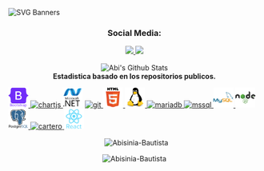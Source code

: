 <!--
## <div align="center"> Mi perrito se llama Bruno  :dog: -->

<!--
<h1 align="center"> Welcome to my profile ❤️ </h1> -->
![SVG Banners](https://svg-banners.vercel.app/api?type=typeWriter&text1=Welcome%20To%20My%20Profile&width=1000&height=300&color=black)
<h3 align="center"> Social Media: </h3>
  <p align="center">
    <a href="https://stackoverflow.com/users/22259843/abisinia">
      <img src="https://img.shields.io/badge/stack%20overflow-FEFDFC?&style=for-the-badge&logo=stack%20overflow&logoColor=ef8236&color=black&labelColor=black">
    </a>
    <a href="https://instagram.com/_menciia_"> 
      <img src="https://img.shields.io/badge/Instagram-FEFDFC?&style=for-the-badge&logo=Instagram&logoColor=E4405F&labelColor=black&color=black">
    </a>
    <!--
    <a href="https://www.linkedin.com/in/bautista-abisinia"> 
      <img src="https://img.shields.io/badge/linkedin-FEFDFC?&style=for-the-badge&logo=linkedin&logoColor=0e76a8&labelColor=black&color=black">
    </a> -->
  </p>

<div>
<p align="center">
  <a><img height="192px" align="center" alt="Abi's Github Stats" src="https://github-readme-stats.vercel.app/api/?username=Abisinia-Bautista&theme=dark&show_icons=true&border_radius=10"/></a>
  <br/>
  <!--
 <a href="https://github.com/anuraghazra/github-readme-stats"><img height="192px" width="500px" align="center" alt="Abi's Top Languages" src="https://github-readme-stats.vercel.app/api/top-langs/?username=Abisinia-Bautista&hide_progress=true&theme=jolly&border_radius=10" /></a>
  <br/> -->
  <b>Estadistica basado en los repositorios publicos.</b>
</p>
</div>

<p align="left"><a href="https://getbootstrap.com" target="_blank" rel="noreferrer"> <img src="https://raw.githubusercontent.com/devicons/devicon/master/icons/bootstrap/bootstrap-plain-wordmark.svg" alt="bootstrap" width="40" height="40"/> </a> <a href="https://www.chartjs.org" target="_blank" rel="noreferrer"> <img src="https://www.chartjs.org/media/logo-title.svg" alt="chartjs" width="40" height="40"/> </a> <img src="https://raw.githubusercontent.com/devicons/devicon/master/icons/dot-net/dot-net-original-wordmark.svg" alt="dotnet" width="40" height="40"/> </a><a href="https://git-scm.com/" target="_blank" rel="noreferrer"> <img src="https://www.vectorlogo.zone/logos/git-scm/git-scm-icon.svg" alt="git" width="40" height="40"/> </a> <a href="https://www.w3.org/html/" target="_blank" rel="noreferrer"> <img src="https://raw.githubusercontent.com/devicons/devicon/master/icons/html5/html5-original-wordmark.svg" alt="html5" width="40" height="40"/> </a> <a href="https://www.linux.org/" target="_blank" rel="noreferrer"> <img src="https://raw.githubusercontent.com/devicons/devicon/master/icons/linux/linux-original.svg" alt="linux" width="40" height="40"/> </a> <a href="https://mariadb.org/" target="_blank" rel="noreferrer"> <img src="https://www.vectorlogo.zone/logos/mariadb/mariadb-icon.svg" alt="mariadb" width="40" height="40"/> </a><a href="https://www.microsoft.com/en-us/sql-server" target="_blank" rel="noreferrer"> <img src="https://www.svgrepo.com/show/303229/microsoft-sql-server-logo.svg" alt="mssql" width="40" height="40"/> </a> <a href="https://www.mysql.com/" target="_blank" rel="noreferrer"> <img src="https://raw.githubusercontent.com/devicons/devicon/master/icons/mysql/mysql-original-wordmark.svg" alt="mysql" width="40" height="40"/> </a> <a href="https://nodejs.org" target="_blank" rel="noreferrer"> <img src="https://raw.githubusercontent.com/devicons/devicon/master/icons/nodejs/nodejs-original-wordmark.svg" alt="nodejs" width="40" height="40"/> </a> <a href="https://www.postgresql.org" target="_blank" rel="noreferrer"> <img src="https://raw.githubusercontent.com/devicons/devicon/master/icons/postgresql/postgresql-original-wordmark.svg" alt="postgresql" width="40" height="40"/> </a> <a href="https://postman.com" target="_blank" rel="noreferrer"> <img src="https://www.vectorlogo.zone/logos/getpostman/getpostman-icon.svg" alt="cartero" width="40" height="40"/> </a> <a href="https://reactjs.org/" target="_blank" rel="noreferrer"> <img src="https://raw.githubusercontent.com/devicons/devicon/master/icons/react/react-original-wordmark.svg" alt="react" width="40" height="40"/> </a> </p>

<!--<p><img align="left" src="https://github-readme-stats.vercel.app/api/top-langs?username=Abisinia-Bautista&show_icons=true&locale=en&layout=compact" alt="Abisinia-Bautista" /></p> -->

<p align="center">&nbsp; <img align="center" src="https://github-readme-stats.vercel.app/api?username=Abisinia-Bautista&show_icons=true&theme=transparent&locale=en" alt="Abisinia-Bautista" /></p>

<p align="center"><img align="center" src="https://github-readme-streak-stats.herokuapp.com/?user=Abisinia-Bautista&" alt="Abisinia-Bautista" /></p>

<!--
<p align="left">
  <a href="https://github.com/Abisinia-Bautista?tab=repositories"><img alt="All Repositories" title="All Repositories" src="https://custom-icon-badges.herokuapp.com/badge/-All%20Repos-2962FF?style=for-the-badge&logoColor=white&logo=repo"/></a>
</p>
-->
